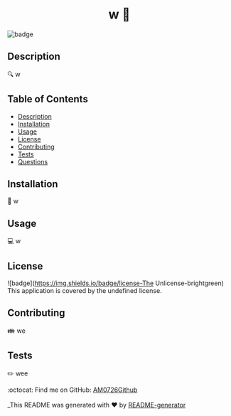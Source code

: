 
<h1 align="center">w 👋</h1>
  
![badge](https://img.shields.io/badge/license-w-brightgreen)<br />
## Description
🔍 w
## Table of Contents
- [Description](#description)
- [Installation](#installation)
- [Usage](#usage)
- [License](#license)
- [Contributing](#contributing)
- [Tests](#tests)
- [Questions](#questions)
## Installation
💾 w
## Usage
💻 w
## License
![badge](https://img.shields.io/badge/license-The Unlicense-brightgreen)
<br />
This application is covered by the undefined license. 
## Contributing
👪 we
## Tests
✏️ wee

:octocat: Find me on GitHub: [AM0726Github](https://github.com/AM0726Github)<br />
<br />
_This README was generated with ❤️ by [README-generator](https://github.com/AM0726Github/NodeCPRG)